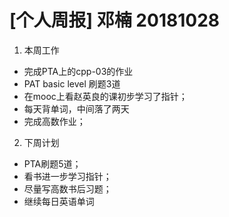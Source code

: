 # [个人周报] 邓楠 20181028
 
 1. 本周工作
 - 完成PTA上的cpp-03的作业
 - PAT basic level 刷题3道
 - 在mooc上看赵英良的课初步学习了指针；
 - 每天背单词，中间落了两天
 - 完成高数作业；

 2. 下周计划
 - PTA刷题5道；
 - 看书进一步学习指针；
 - 尽量写高数书后习题；
 - 继续每日英语单词
